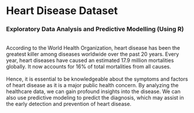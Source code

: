 # Heart Disease Dataset 
### Exploratory Data Analysis and Predictive Modelling (Using R)

<br>
According to the World Health Organization, heart disease has been the greatest killer among diseases worldwide over the past 20 years. Every year, heart diseases have caused an estimated 17.9 million mortalities globally. It now accounts for 16% of total mortalities from all causes.
<br><br>
Hence, it is essential to be knowledgeable about the symptoms and factors of heart disease as it is a major public health concern. By analyzing the healthcare data, we can gain profound insights into the disease. We can also use predictive modeling to predict the diagnosis, which may assist in the early detection and prevention of heart disease.
